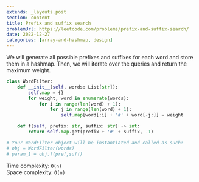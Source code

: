 ```yaml
---
extends: _layouts.post
section: content
title: Prefix and suffix search
problemUrl: https://leetcode.com/problems/prefix-and-suffix-search/
date: 2022-12-27
categories: [array-and-hashmap, design]
---
```


We will generate all possible prefixes and suffixes for each word and store them in a hashmap. Then, we will iterate over the queries and return the maximum weight.

```python
class WordFilter:
    def __init__(self, words: List[str]):
        self.map = {}
        for weight, word in enumerate(words):
            for i in range(len(word) + 1):
                for j in range(len(word) + 1):
                    self.map[word[:i] + '#' + word[-j:]] = weight

    def f(self, prefix: str, suffix: str) -> int:
        return self.map.get(prefix + '#' + suffix, -1)

# Your WordFilter object will be instantiated and called as such:
# obj = WordFilter(words)
# param_1 = obj.f(pref,suff)
```

Time complexity: `O(n)` <br/>
Space complexity: `O(n)`